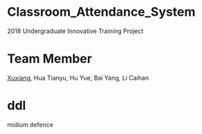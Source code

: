 # Classroom_Attendance_System
2018 Undergraduate Innovative Training Project

# Team Member
[Xuxiang](https://github.com/XanderXu1998/), Hua Tianyu, Hu Yue, Bai Yang, Li Caihan

# ddl
midium defence
